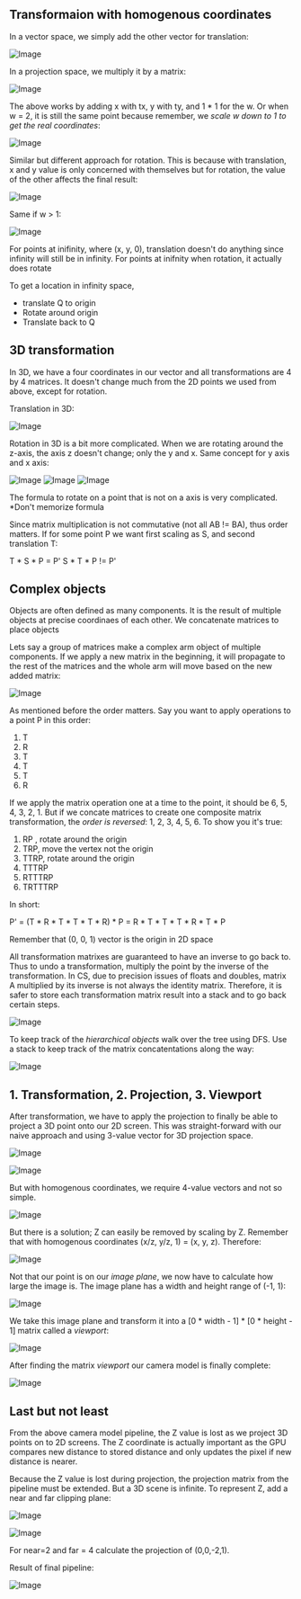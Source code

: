 ## Transformaion with homogenous coordinates
In a vector space, we simply add the other vector for translation:

![Image](../../images/translation_vector.PNG)

In a projection space, we multiply it by a matrix:

![Image](../../images/translation_matrix.PNG)

The above works by adding x with tx, y with ty, and 1 * 1 for the w. Or when w = 2, it is still the same point because remember, we *scale w down to 1 to get the real coordinates*:

![Image](../../images/same_translation.PNG)

Similar but different approach for rotation. This is because with translation, x and y value is only concerned with themselves but for rotation, the value of the other affects the final result:

![Image](../../images/rotation.PNG)

Same if w > 1:

![Image](../../images/w_rotation.PNG)

For points at  inifinity, where (x, y, 0), translation doesn't do anything since infinity will still be in infinity. For points at inifnity when rotation, it actually does rotate

To get a location in infinity space, 
- translate Q to origin
- Rotate around origin
- Translate back to Q

## 3D transformation
In 3D, we have a four coordinates in our vector and all transformations are 4 by 4 matrices. It doesn't change much from the 2D points we used from above, except for rotation.

Translation in 3D:

![Image](../../images/3d_translation.PNG)

Rotation in 3D is a bit more complicated. When we are rotating around the z-axis, the axis z doesn't change; only the y and x. Same concept for y axis and x axis:

![Image](../../images/z_rotation.PNG)
![Image](../../images/x_rotation.PNG)
![Image](../../images/y_rotation.PNG)

The formula to rotate on a point that is not on a axis is very complicated. 
*Don't memorize formula

Since matrix multiplication is not commutative (not all AB != BA), thus order matters. If for some point P we want first scaling as S, and second translation T:

T * S * P = P'         S * T * P != P'

## Complex objects
Objects are often defined as many components. It is the result of multiple objects at precise coordinaes of each other. We concatenate matrices to place objects

Lets say a group of matrices make a complex arm object of multiple components. If we apply a new matrix in the beginning, it will propagate to the rest of the matrices and the whole arm will move based on the new added matrix:

![Image](../../images/propagaion.PNG)

As mentioned before the order matters. Say you want to apply operations to a point P in this order:
1. T
2. R
3. T 
4. T
5. T
6. R


If we apply the matrix operation one at a time to the point, it should be 6, 5, 4, 3, 2, 1. But if we concate matrices to create one composite matrix transformation, the *order is reversed*: 1, 2, 3, 4, 5, 6. To show you it's true:

1. RP , rotate around the origin
2. TRP, move the vertex not the origin
3. TTRP, rotate around the origin
4. TTTRP
5. RTTTRP
6. TRTTTRP 

In short:

P'  = (T * R * T * T * T * R) * P 
    =  R * T * T * T * R * T  * P

Remember that (0, 0, 1) vector is the origin in 2D space

All transformation matrixes are guaranteed to have an inverse to go back to. Thus to undo a transformation, multiply the point by the inverse of the transformation. In CS, due to precision issues of floats and doubles, matrix A multiplied by its inverse is not always the identity matrix. Therefore, it is safer to store each transformation matrix result into a stack and to go back certain steps.

![Image](../../images/tree.PNG)

To keep track of the *hierarchical objects* walk over the tree using DFS. Use a stack to keep track of the matrix concatentations along the way:

![Image](../../images/tree_traversal.PNG)

## 1. Transformation, 2. Projection, 3. Viewport
After transformation, we have to apply the projection to finally be able to project a 3D point onto our 2D screen. This was straight-forward with our naive approach and using 3-value vector for 3D projection space. 

![Image](../../images/find_m.PNG)

![Image](../../images/calculation.PNG)

But with homogenous coordinates, we require 4-value vectors and not so simple.

![Image](../../images/hard_to_find.PNG)

But there is a solution; Z can easily be removed by scaling by Z. Remember that with homogenous coordinates (x/z, y/z, 1) = (x, y, z). Therefore:

![Image](../../images/solution.PNG)

Not that our point is on our *image plane*, we now have to calculate how large the image is. The image plane has a width and height range of (-1, 1):

![Image](../../images/image_plane.PNG)

We take this image plane and transform it into a [0 * width - 1] * [0 * height - 1] matrix called a *viewport*:

![Image](../../images/viewport.PNG)

After finding the matrix *viewport* our camera model is finally complete:

![Image](../../images/camera_model.PNG)

## Last but not least
From the above camera model pipeline, the Z value is lost as we project 3D points on to 2D screens. The Z coordinate is actually important as the GPU compares new distance to stored distance and only updates the pixel if new distance is nearer. 

Because the Z value is lost during projection, the projection matrix from the pipeline must be extended. But a 3D scene is infinite. To represent Z, add a near and far clipping plane:

![Image](../../images/near_far_plane.PNG)

![Image](../../images/near_far.PNG)

For near=2 and far = 4 calculate the projection of (0,0,-2,1). 

Result of final pipeline:

![Image](../../images/final_pipeline.PNG)